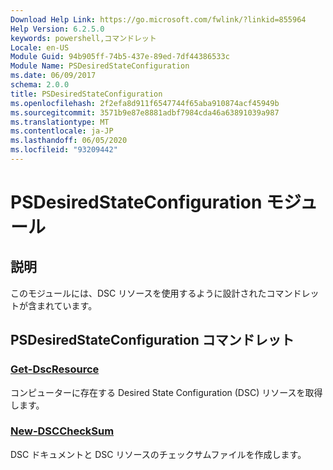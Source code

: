 ```yaml
---
Download Help Link: https://go.microsoft.com/fwlink/?linkid=855964
Help Version: 6.2.5.0
keywords: powershell,コマンドレット
Locale: en-US
Module Guid: 94b905ff-74b5-437e-89ed-7df44386533c
Module Name: PSDesiredStateConfiguration
ms.date: 06/09/2017
schema: 2.0.0
title: PSDesiredStateConfiguration
ms.openlocfilehash: 2f2efa8d911f6547744f65aba910874acf45949b
ms.sourcegitcommit: 3571b9e87e8881adbf7984cda46a63891039a987
ms.translationtype: MT
ms.contentlocale: ja-JP
ms.lasthandoff: 06/05/2020
ms.locfileid: "93209442"
---
```

# PSDesiredStateConfiguration モジュール

## 説明
このモジュールには、DSC リソースを使用するように設計されたコマンドレットが含まれています。

## PSDesiredStateConfiguration コマンドレット

### [Get-DscResource](Get-DscResource.md)
コンピューターに存在する Desired State Configuration (DSC) リソースを取得します。

### [New-DSCCheckSum](New-DSCCheckSum.md)
DSC ドキュメントと DSC リソースのチェックサムファイルを作成します。
